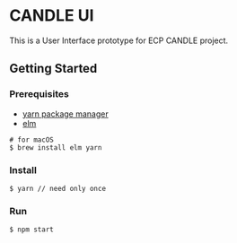 # CANDLE UI

This is a User Interface prototype for ECP CANDLE project.



## Getting Started

### Prerequisites
- [yarn package manager](https://yarnpkg.com/en/)
- [elm](http://elm-lang.org/)
```
# for macOS
$ brew install elm yarn
```

### Install
```
$ yarn // need only once
```

### Run
```
$ npm start
```
